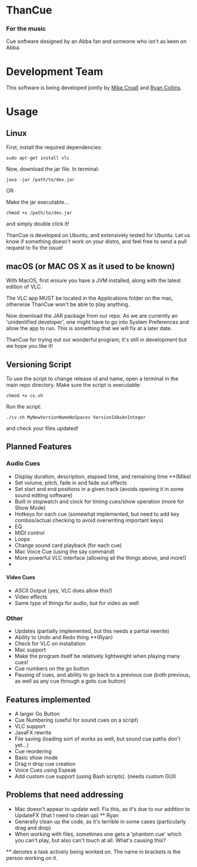# ThanCue #
### For the music ###
Cue software designed by an Abba fan and someone who isn't as keen on Abba.

# Development Team
This software is being developed jointly by [Mike Croall](https://www.github.com/MikeCroall "Mike Croall") and [Ryan Collins](https://www.github.com/OhmGeek "Ryan Collins").

# Usage
## Linux
First, install the required dependencies:
    
    sudo apt-get install vlc

Now, download the jar file. In terminal:

    java -jar /path/to/dev.jar
    
OR 

Make the jar executable...

    chmod +x /path/to/dev.jar
and simply double click it!

ThanCue is developed on Ubuntu, and extensively tested for Ubuntu. Let us know if something doesn't work on your distro, and feel free to send a pull request to fix the issue!

## macOS (or MAC OS X as it used to be known)
With MacOS, first ensure you have a JVM installed, along with the latest edition of VLC.

The VLC app MUST be located in the Applications folder on the mac, otherwise ThanCue won't be able to play anything.

Now download the JAR package from our repo. As we are currently an 'unidentified developer', one might have to go into System Preferences and allow the app to run. This is something that we will fix at a later date.

ThanCue for trying out our wonderful program; it's still in development but we hope you like it!


## Versioning Script

To use the script to change release id and name, open a terminal in the main repo directory.
Make sure the script is executable:

    chmod +x cv.sh
Run the script:

    ./cv.sh MyNewVersionNameNoSpaces VersionIdAsAnInteger
and check your files updated!
## Planned Features
### Audio Cues
- Display duration, description, elapsed time, and remaining time **(Mike)
- Set volume, pitch, fade in and fade out effects
- Set start and end positions in a given track (avoids opening it in some sound editing software)
- Built in stopwatch and clock for timing cues/show operation (more for Show Mode)
- Hotkeys for each cue (somewhat implemented, but need to add key combos/actual checking to avoid overwriting important keys)
- EQ
- MIDI control
- Loops
- Change sound card playback (for each cue)
- Mac Voice Cue (using the say command)
- More powerful VLC interface (allowing all the things above, and more!)
- 
#### Video Cues
- ASCII Output (yes, VLC does allow this!)
- Video effects
- Same type of things for audio, but for video as well

### Other
- Updates (partially implemented, but this needs a partial rewrite)
- Ability to Undo and Redo thing **(Ryan)
- Check for VLC on installation
- Mac support
- Make the program itself be relatively lightweight when playing many cues!
- Cue numbers on the go button
- Pausing of cues, and ability to go back to a previous cue (both previous, as well as any cue through a goto cue button)

## Features implemented

- A larger Go Button
- Cue Numbering (useful for sound cues on a script)
- VLC support
- JavaFX rewrite
- File saving (loading sort of works as well, but sound cue paths don't yet...)
- Cue reordering
- Basic show mode
- Drag n drop cue creation
- Voice Cues using Espeak
- Add custom cue support (using Bash scripts). (needs custom GUI)

## Problems that need addressing

- Mac doesn't appear to update well. Fix this, as it's due to our addition to UpdateFX (that I need to clean up) ** Ryan
- Generally clean up the code, as it's terrible in some cases (particularly drag and drop)
- When working with files, sometimes one gets a 'phantom cue' which you can't play, but also can't touch at all. What's causing this? 

** denotes a task actively being worked on. The name in brackets is the person working on it.
